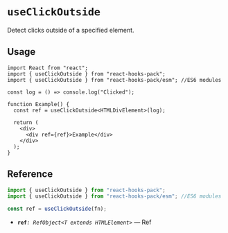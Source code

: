 # `useClickOutside`

Detect clicks outside of a specified element.

## Usage

```tsx
import React from "react";
import { useClickOutside } from "react-hooks-pack";
import { useClickOutside } from "react-hooks-pack/esm"; //ES6 modules

const log = () => console.log("Clicked");

function Example() {
  const ref = useClickOutside<HTMLDivElement>(log);

  return (
    <div>
      <div ref={ref}>Example</div>
    </div>
  );
}
```

## Reference

```ts
import { useClickOutside } from "react-hooks-pack";
import { useClickOutside } from "react-hooks-pack/esm"; //ES6 modules

const ref = useClickOutside(fn);
```

- **`ref`**_`: RefObject<T extends HTMLElement>`_ &mdash; Ref
